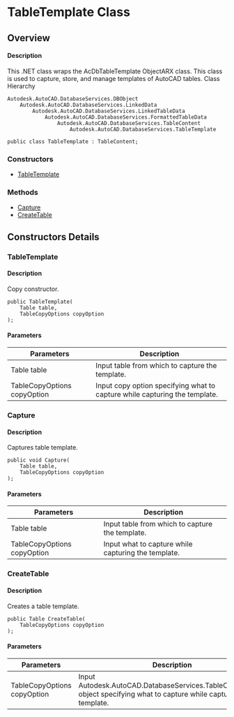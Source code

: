 # TableTemplate Class

## Overview

#### Description
This .NET class wraps the AcDbTableTemplate ObjectARX class. 
This class is used to capture, store, and manage templates of AutoCAD tables.
Class Hierarchy
```text
Autodesk.AutoCAD.DatabaseServices.DBObject
    Autodesk.AutoCAD.DatabaseServices.LinkedData
        Autodesk.AutoCAD.DatabaseServices.LinkedTableData
            Autodesk.AutoCAD.DatabaseServices.FormattedTableData
                Autodesk.AutoCAD.DatabaseServices.TableContent
                    Autodesk.AutoCAD.DatabaseServices.TableTemplate
```

```text
public class TableTemplate : TableContent;
```

### Constructors

- [TableTemplate](#tabletemplate)

### Methods

- [Capture](#capture)
- [CreateTable](#createtable)


## Constructors Details

### TableTemplate

#### Description
Copy constructor.
```text
public TableTemplate(
    Table table, 
    TableCopyOptions copyOption
);
```

#### Parameters

| Parameters | Description |
| --- | --- |
| Table table | Input table from which to capture the template. |
| TableCopyOptions copyOption | Input copy option specifying what to capture while capturing the template. |

### Capture

#### Description
Captures table template.
```text
public void Capture(
    Table table, 
    TableCopyOptions copyOption
);
```

#### Parameters

| Parameters | Description |
| --- | --- |
| Table table | Input table from which to capture the template. |
| TableCopyOptions copyOption | Input what to capture while capturing the template. |

### CreateTable

#### Description
Creates a table template.
```text
public Table CreateTable(
    TableCopyOptions copyOption
);
```

#### Parameters

| Parameters | Description |
| --- | --- |
| TableCopyOptions copyOption | Input Autodesk.AutoCAD.DatabaseServices.TableCopyOptions object specifying what to capture while capturing the template. |
